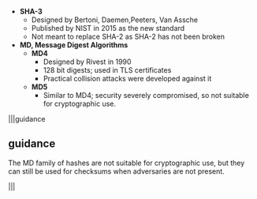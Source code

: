- **SHA-3**
  - Designed by Bertoni, Daemen,Peeters, Van Assche 
  - Published by NIST in 2015 as the new standard
  - Not meant to replace SHA-2 as SHA-2 has not been broken
- **MD, Message Digest Algorithms**
  - **MD4**
    - Designed by Rivest in 1990
    - 128 bit digests; used in TLS certificates
    - Practical collision attacks were developed against it
   - **MD5**
     - Similar to MD4; security severely compromised, so not suitable for cryptographic use.

|||guidance
## guidance
The MD family of hashes are not suitable for cryptographic use, but they can still be used for checksums when adversaries are not present.

|||
